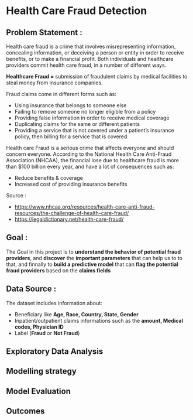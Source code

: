 # Health Care Fraud Detection
## Problem Statement :

Health care fraud is a crime that involves misrepresenting information,  concealing information, or deceiving a person or entity in order to  receive benefits, or to make a financial profit. Both individuals and  healthcare providers commit health care fraud, in a number of different  ways.

**Healthcare Fraud =** submission of fraudulent claims by medical facilities to steal money from insurance companies.

Fraud claims come in different forms such as:

- Using insurance that belongs to someone else
- Failing to remove someone no longer eligible from a policy
- Providing false information in order to receive medical coverage
- Duplicating claims for the same or different patients
- Providing a service that is not covered under a patient’s insurance policy, then billing for a service that is covered

Health care Fraud  is a serious crime that affects everyone and should concern everyone. According to the National Health Care Anti-Fraud Association (NHCAA), the financial lose due to healthcare fraud is more than $100 billion every year, and have a lot of consequences such as: 

- Reduce benefits & coverage
- Increased cost of providing insurance benefits

Source : 

-  https://www.nhcaa.org/resources/health-care-anti-fraud-resources/the-challenge-of-health-care-fraud/
- https://legaldictionary.net/health-care-fraud/

## Goal : 

The Goal in this project is to **understand the behavior of potential fraud providers**, and **discover** the **important parameters** that can help us to to that, and finnally to **build a predictive model** that can  **flag the potential fraud providers** based on the **claims fields**

## Data Source : 

The dataset includes information about:

- Beneficiary like **Age, Race, Country, State, Gender**
- Inpatient/outpatient claims informations such as the **amount, Medical codes, Physician ID**
- Label (**Fraud** or **Not Fraud**)

## Exploratory Data Analysis



## Modelling strategy



## Model Evaluation 



## Outcomes





